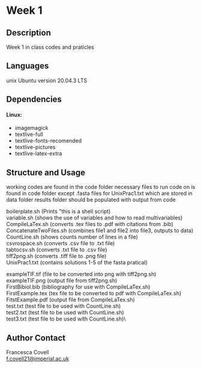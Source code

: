 # Week 1

## Description 
Week 1 in class codes and praticles 

## Languages
unix Ubuntu version 20.04.3 LTS
 
## Dependencies
#### Linux:
- imagemagick
- textlive-full
- textlive-fonts-recomended
- textlive-pictures
- textlive-latex-extra

## Structure and Usage
working codes are found in the code folder
necessary files to run code on is found in code folder except .fasta files for UnixPrac1.txt which are stored in data folder
results folder should be populated with output from code


boilerplate.sh (Prints "this is a shell script)\
variable.sh (shows the use of variables and how to read multivariables)\
CompileLaTex.sh (converts .tex files to .pdf with citations from .bib)\
ConcatenateTwoFiles.sh (combines file1 and file2 into file3, outputs to data)\
CountLine.sh (shows counts number of lines in a file)\
csvrospace.sh (converts .csv file to .txt file)\
tabtocsv.sh (converts .txt file to .csv file)\
tiff2png.sh (converts .tiff file to .png file)\
UnixPrac1.txt (contains solutions 1-5 of the fasta pratical)

exampleTIF.tif (file to be converted into png with tiff2png.sh)\
exampleTIF.png (output file from tiff2png.sh)\
FirstBibiol.bib (bibliography for use with CompileLaTex.sh)\
FirstExample.tex (tex file to be converted to pdf with CompileLaTex.sh)\
FitstExample.pdf (output file from CompileLaTex.sh)\
test.txt (test file to be used with CountLine.sh)\
test2.txt (test file to be used with CountLine.sh)\
test3.txt (test file to be used with CountLine.sh)\

## Author Contact
Francesca Covell\
f.covell21@imperial.ac.uk
